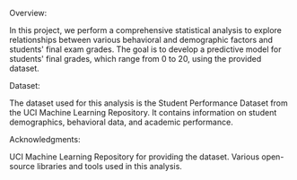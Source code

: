 Overview:

In this project, we perform a comprehensive statistical analysis to explore relationships between various behavioral and demographic factors and students' final exam grades. The goal is to develop a predictive model for students' final grades, which range from 0 to 20, using the provided dataset. 

Dataset:

The dataset used for this analysis is the Student Performance Dataset from the UCI Machine Learning Repository. It contains information on student demographics, behavioral data, and academic performance.

Acknowledgments:

UCI Machine Learning Repository for providing the dataset.
Various open-source libraries and tools used in this analysis.
